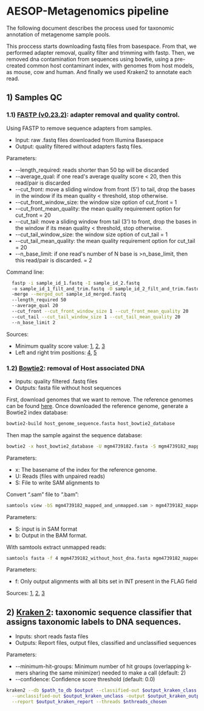 # AESOP-Metagenomics pipeline

The following document describes the process used for taxonomic annotation of metagenome sample pools. 

This proccess starts downloading fastq files from basespace. From that, we performed adapter removal, quality filter and trimming with fastp. Then, we removed dna contamination from sequences using bowtie, using a pre-created common host contaminant index, with genomes from host models, as mouse, cow and human. And finally we used Kraken2 to annotate each read.

## 1) Samples QC

### 1.1) [FASTP (v0.23.2)](https://github.com/OpenGene/fastp): adapter removal and quality control.

Using FASTP to remove sequence adapters from samples.

* Input: raw .fastq files downloaded from Illumina Basespace
* Output: quality filtered without adapters fastq files.

Parameters:

* --length_required: reads shorter than 50 bp will be discarded
* --average_qual: if one read's average quality score < 20, then this read/pair is discarded
* --cut_front: move a sliding window from front (5') to tail, drop the bases in the window if its mean quality < threshold, stop otherwise.
* --cut_front_window_size: the window size option of cut_front = 1
* --cut_front_mean_quality: the mean quality requirement option for cut_front = 20
* --cut_tail:  move a sliding window from tail (3') to front, drop the bases in the window if its mean quality < threshold, stop otherwise.
* --cut_tail_window_size: the window size option of cut_tail = 1
* --cut_tail_mean_quality: the mean quality requirement option for cut_tail = 20
* --n_base_limit: if one read's number of N base is >n_base_limit, then this read/pair is discarded. = 2

Command line:
```bash
  fastp -i sample_id_1.fastq -I sample_id_2.fastq
  -o sample_id_1_filt_and_trim.fastq -O sample_id_2_filt_and_trim.fastq
  -merge --merged_out sample_id_merged.fastq
  --length_required 50
  --average_qual 20
  --cut_front --cut_front_window_size 1 --cut_front_mean_quality 20
  --cut_tail --cut_tail_window_size 1 --cut_tail_mean_quality 20
  --n_base_limit 2
```

Sources:
* Minimum quality score value: [1](https://journals.plos.org/plosone/article?id=10.1371/journal.pone.0205575), [2](https://www.nature.com/articles/s41598-020-57464-2), [3](https://www.nature.com/articles/s41598-021-88318-0)
* Left and right trim positions: [4](https://www.nature.com/articles/s41396-021-01103-9), [5](https://www.nature.com/articles/s41467-020-20422-7)


### 1.2) [Bowtie2](https://github.com/BenLangmead/bowtie2): removal of Host associated DNA

* Inputs: quality filtered .fastq files
* Outputs: fasta file without host sequences

First, download genomes that we want to remove. The reference genomes can be found [here](https://docs.google.com/spreadsheets/d/15wnnGk5jHeaSDbm7RFrzBNPADKqS1bUhCPO5eKs7W6o/edit?usp=sharing). Once downloaded the reference genome, generate a Bowtie2 index database:

```bash
bowtie2-build host_genome_sequence.fasta host_bowtie2_database
```

Then map the sample against the sequence database:

```bash
bowtie2 -x host_bowtie2_database -U mgm4739182.fasta -S mgm4739182_mapped_and_unmapped.sam
```

Parameters:

* x: The basename of the index for the reference genome.
* U: Reads (files with unpaired reads)
* S: File to write SAM alignments to

Convert “.sam” file to “.bam”:

```bash
samtools view -bS mgm4739182_mapped_and_unmapped.sam > mgm4739182_mapped_and_unmapped.bam
```

Parameters:

* S: input is in SAM format
* b: Output in the BAM format.

With samtools extract unmapped reads:

```bash
samtools fasta -f 4 mgm4739182_without_host_dna.fasta mgm4739182_mapped_and_unmapped.bam
```

Parameters:

* f: Only output alignments with all bits set in INT present in the FLAG field

Sources: [1](https://www.frontiersin.org/articles/10.3389/fmicb.2019.01277/full), [2](https://www.nature.com/articles/s41596-021-00508-2), [3](https://link.springer.com/article/10.1186/s40168-018-0426-3)

## 2) [Kraken 2](https://github.com/DerrickWood/kraken2): taxonomic sequence classifier that assigns taxonomic labels to DNA sequences.

* Inputs: short reads fasta files
* Outputs: Report files, output files, classified and unclassified sequences

Parameters:

* --minimum-hit-groups: Minimum number of hit groups (overlapping k-mers sharing the same minimizer) needed to make a call (default: 2)
* --confidence: Confidence score threshold (default: 0.0)

```bash
kraken2 --db $path_to_db $output --classified-out $output_kraken_class \
  --unclassified-out $output_kraken_unclass -output $output_kraken_output \
  --report $output_kraken_report --threads $nthreads_chosen
```
